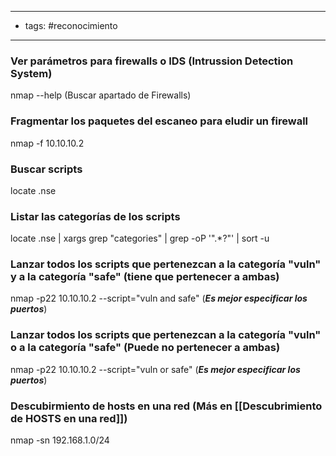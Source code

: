 ----
- tags: #reconocimiento
-----
### Ver parámetros para firewalls o IDS (Intrussion Detection System)
nmap --help (Buscar apartado de Firewalls)


### Fragmentar los paquetes del escaneo para eludir un firewall
nmap -f 10.10.10.2


### Buscar scripts
locate .nse


### Listar las categorías de los scripts
locate .nse | xargs grep "categories" | grep -oP '".*?"' | sort -u


### Lanzar todos los scripts que pertenezcan a la categoría "vuln" y a la categoría "safe" (tiene que pertenecer a ambas)
nmap -p22 10.10.10.2 --script="vuln and safe"
(***Es mejor especificar los puertos***)



### Lanzar todos los scripts que pertenezcan a la categoría "vuln" o a la categoría "safe" (Puede no pertenecer a ambas)
nmap -p22 10.10.10.2 --script="vuln or safe"
(***Es mejor especificar los puertos***)


### Descubirmiento de hosts en una red (Más en [[Descubrimiento de HOSTS en una red]])
nmap -sn 192.168.1.0/24 
